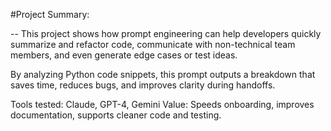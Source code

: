 #Project Summary:

--
This project shows how prompt engineering can help developers quickly summarize and refactor code, communicate with non-technical team members, and even generate edge cases or test ideas.

By analyzing Python code snippets, this prompt outputs a breakdown that saves time, reduces bugs, and improves clarity during handoffs.

Tools tested: Claude, GPT-4, Gemini
Value: Speeds onboarding, improves documentation, supports cleaner code and testing.